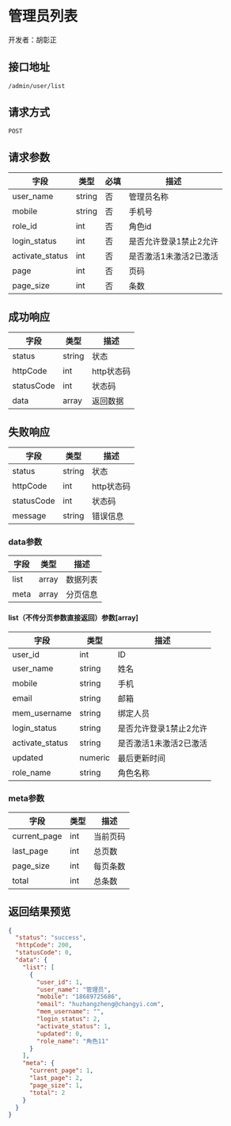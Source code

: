 # 管理员列表

开发者：胡彰正

## 接口地址

`/admin/user/list`

## 请求方式

`POST`

## 请求参数

| 字段 | 类型   | 必填 | 描述     |
| ---- | ------ | ---- | -------- |
| user_name   | string    | 否  | 管理员名称   |
| mobile   | string    | 否  | 手机号   |
| role_id   | int    | 否  | 角色id   |
| login_status   | int    | 否  | 是否允许登录1禁止2允许   |
| activate_status   | int    | 否  | 是否激活1未激活2已激活   |
| page   | int    | 否  | 页码   |
| page_size   | int    | 否  | 条数   |

## 成功响应

| 字段       | 类型    | 描述        |
| ---------- | ------- | ----------- |
| status    | string  | 状态    |
| httpCode     | int  | http状态码    |
| statusCode | int  | 状态码 |
| data  | array  | 返回数据      |

## 失败响应

| 字段       | 类型    | 描述        |
| ---------- | ------- | ----------- |
| status    | string  | 状态    |
| httpCode     | int  | http状态码    |
| statusCode | int  | 状态码 |
| message  | string  | 错误信息      |

### data参数
| 字段 | 类型 | 描述 |
| --- | --- | --- |
| list | array | 数据列表 |
| meta | array | 分页信息 |

#### list（不传分页参数直接返回）参数[array]
| 字段 | 类型 | 描述 |
| --- | --- | --- |
| user_id | int | ID |
| user_name | string | 姓名 |
| mobile | string | 手机 |
| email | string | 邮箱 |
| mem_username | string | 绑定人员 |
| login_status | string | 是否允许登录1禁止2允许 |
| activate_status | string |  是否激活1未激活2已激活 |
| updated | numeric | 最后更新时间 |
| role_name | string | 角色名称 |

### meta参数
| 字段 | 类型 | 描述 |
| --- | --- | --- |
| current_page | int | 当前页码 |
| last_page | int | 总页数 |
| page_size | int | 每页条数 |
| total | int | 总条数 |

## 返回结果预览

```json
{
  "status": "success",
  "httpCode": 200,
  "statusCode": 0,
  "data": {
    "list": [
      {
        "user_id": 1,
        "user_name": "管理员",
        "mobile": "18689725686",
        "email": "huzhangzheng@changyi.com",
        "mem_username": "",
        "login_status": 2,
        "activate_status": 1,
        "updated": 0,
        "role_name": "角色11"
      }
    ],
    "meta": {
      "current_page": 1,
      "last_page": 2,
      "page_size": 1,
      "total": 2
    }
  }
}
```